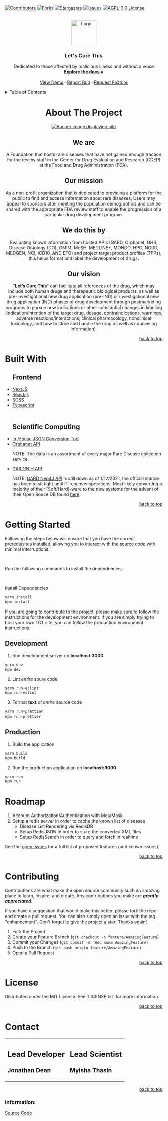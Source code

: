 <div id="top"></div>
<!--
*** Thanks for checking out the Best-README-Template. If you have a suggestion
*** that would make this better, please fork the repo and create a pull request
*** or simply open an issue with the tag "enhancement".
*** Don't forget to give the project a star!
*** Thanks again! Now go create something AMAZING! :D
-->



<!-- PROJECT SHIELDS -->
<!--
*** I'm using markdown "reference style" links for readability.
*** Reference links are enclosed in brackets [ ] instead of parentheses ( ).
*** See the bottom of this document for the declaration of the reference variables
*** for contributors-url, forks-url, etc. This is an optional, concise syntax you may use.
*** https://www.markdownguide.org/basic-syntax/#reference-style-links
-->
[![Contributors][contributors-shield]][contributors-url]
[![Forks][forks-shield]][forks-url]
[![Stargazers][stars-shield]][stars-url]
[![Issues][issues-shield]][issues-url]
[![AGPL-3.0 License][license-shield]][license-url]



<!-- PROJECT LOGO -->
<br />
<div align="center">
  <a href="https://github.com/Lets-Cure-This/Frontend">
    <img src="public/dna.svg" alt="Logo" width="80" height="80">
  </a>

<h3 align="center">Let's Cure This</h3>

  <p align="center">
    Dedicated to those affected by malicious Illness and without a voice
    <br />
    <a href="https://github.com/Lets-Cure-This/Frontend"><strong>Explore the docs »</strong></a>
    <br />
    <br />
    <a href="https://github.com/Lets-Cure-This/Frontend">View Demo</a>
    ·
    <a href="https://github.com/Lets-Cure-This/Frontend/issues">Report Bug</a>
    ·
    <a href="https://github.com/Lets-Cure-This/Frontend/issues">Request Feature</a>
  </p>
</div>



<!-- TABLE OF CONTENTS -->
<details>
  <summary>Table of Contents</summary>
  <ol>
    <li>
      <a href="#about-the-project">About The Project</a>
      <ul>
        <li><a href="#built-with">Built With</a></li>
      </ul>
    </li>
    <li><a href="#getting-started">Getting Started</a></li>
    <li><a href="#usage">Usage</a></li>
    <li><a href="#roadmap">Roadmap</a></li>
    <li><a href="#contributing">Contributing</a></li>
    <li><a href="#license">License</a></li>
    <li><a href="#contact">Contact</a></li>
    <li><a href="#acknowledgments">Acknowledgments</a></li>
  </ol>
</details>



<!-- ABOUT THE PROJECT -->
<div align="center" id="about-the-project">
	<h1>About The Project</h1>
	<a href="https://github.com/Lets-Cure-This/"><img src="./public/dnaCloud_wide.jpg" alt="Banner image displaying site"/></a>
	<h2>We are</h2>
	<p> 
		A Foundation that hosts rare diseases that have not gained enough traction for the review staff in the Center for Drug Evaluation and Research (CDER) at the Food and Drug Administration (FDA).
	</p>
	<h2>Our mission</h2>
	<p>
		As a non-profit organization that is dedicated to providing a platform for the public to find and access information about rare diseases, Users may appeal to sponsors after meeting the population demographics and can be shared with the appropriate FDA review staff to enable the progression of a particular drug development program.
	</p>
	<h2>We do this by</h2>
	<p>
		Evaluating known information from hosted APIs (GARD, Orphanet, GHR, Disease Ontology (DO), OMIM, MeSH, MEDLINE+, MONDO, HPO, NORD, MEDGEN, NCI, ICD10, AND EFO) and project target product profiles (TPPs), this helps format and label the development of drugs.
	</p>
	<h2>Our vision</h2>
	<p>
		"<b>Let’s Cure This</b>" can facilitate all references of the drug, which may include both human drugs and therapeutic biological products, as well as pre-investigational new drug application (pre-IND) or investigational new drug application (IND) phases of drug development through postmarketing programs to pursue new indications or other substantial changes in labeling (indication/intention of the target drug, dosage, contraindications, warnings, adverse reactions/interactions, clinical pharmacology, nonclinical toxicology, and how to store and handle the drug as well as counseling information).
	</p>
	<a href="#top">
		<p align="right">back to top</p>
	</a>
</div>

<!-- Built With -->
<div id="built-with">
	<h1>Built With</h1>
	<ul>
		<h2>Frontend</h2>
			<li>
				<a href="https://nextjs.org/">NextJS</a>
			</li>
			<li>
				<a href="https://reactjs.org/">React.js</a>
			</li>
			<li>
				<a href="https://sass-lang.com/documentation/syntax#scss">SCSS</a>
			</li>
			<li>
				<a href="">Typescript</a>
			</li>
	<!-- <h2>Backend</h2>
	<li>
		<a href="https://nestjs.com/">NestJS</a>
	</li>
	<li>
		<a href=""></a>
	</li> 
	<br /> -->
	<br />
		<h2>Scientific Computing</h2>
			<li>
				<a href="https://github.com/Lets-Cure-This/LCT_File-Munger">In-House JSON Conversion Tool</a>
			</li>
			<li>
				<a href="">Orphanet API</a>
				<p>NOTE: The data is an assortment of every major Rare Disease collection service.</p>
			</li>
			<li>
				<a href="https://api.rarediseases.info.nih.gov/">GARD/NIH API</a>
				<p>NOTE: <a href="https://disease.ncats.io/browser/">GARD Neo4J API</a> is still down as of 1/12/2021, the official stance has been to sit tight until IT resumes operations. Most likely converting a majority of their [Soft/Hard]-ware to the new systems for the advent of their Open Souce DB found <a href="https://beta.rarediseases.info.nih.gov/about/">here</a>.</p>
			</li>
	</ul>
	<a href="#top">
		<p align="right">back to top</p>
	</a>
</div>

<!-- GETTING STARTED -->
<div id="getting-started">
	<h1>Getting Started</h1>
	<p>Following the steps below will ensure that you have the correct prerequisites installed, allowing you to interact with the source code with minimal interruptions.</p>
	<br>
	<p>Run the following commands to install the dependencies:</p>
	<br />
</div>


Install Dependencies

```zsh
yarn install
npm install
```
If you are going to contribute to the project, please make sure to follow the instructions for the development environment. If you are simply trying to host your own LCT site, you can follow the production environment instructions.
## Development
1. Run development server on **localhost:3000**

```zsh
yarn dev
npm dev
```
	
2. Lint _entire_ soure code

```zsh
yarn run-eslint
npm run-eslint
```

3. Format **text** of _entire_ source code

```zsh
yarn run-prettier
npm run-prettier
```

## Production

1. Build the application

```zsh
yarn build
npm build
```

2. Run the production application on **localhost:3000**

```zsh
yarn run
npm run
```

<!-- ### Installation

1. Get a free API Key at [https://example.com](https://example.com)
2. Clone the repo
   ```sh
   git clone https://github.com/Lets-Cure-This/Frontend.git
   ```
3. Install NPM packages
   ```sh
   npm install
   ```
4. Enter your API in `config.js`
   ```js
   const API_KEY = 'ENTER YOUR API';
   ```

	<a href="#top">
		<p align="right">back to top</p>
	</a> -->



<!-- USAGE EXAMPLES -->
<!-- ## Usage

Use this space to show useful examples of how a project can be used. Additional screenshots, code examples and demos work well in this space. You may also link to more resources.

_For more examples, please refer to the [Documentation](https://example.com)_

	<a href="#top">
		<p align="right">back to top</p>
	</a> -->



<!-- ROADMAP -->
<div id="roadmap">
	<h1>Roadmap</h1>
	<ol>
		<li>Account Authorization/Authentication with MetaMask</li>
		<li>
			Setup a redis server in order to cache the known list of diseases
			<ul>
				<li>Disease List Rendering via RedisDB</li>
				<li>Setup RedisJSON in order to store the converted XML files</li>
				<li>Setup RedisSearch in order to query and fetch in realtime</li>
			</ul>
		</li>
	</ol>
	<p>
		See the <a href="https://github.com/Lets-Cure-This/Frontend/issues">open issues</a> for a full list of proposed features (and known issues).
	</p>
	<a href="#top">
		<p align="right">back to top</p>
	</a>
</div>


<!-- CONTRIBUTING -->
<div id="contributing">
	<h1>Contributing</h1>
	<p>
		Contributions are what make the open source community such an amazing place to learn, inspire, and create. Any contributions you make are <i><b>greatly appreciated</b></i>.
	</p>
	<p>
		If you have a suggestion that would make this better, please fork the repo and create a pull request. You can also simply open an issue with the tag "enhancement".
		Don't forget to give the project a star! Thanks again!
	</p>
	<ol>
		<li>Fork the Project</li>
		<li>Create your Feature Branch (<code>git checkout -b feature/AmazingFeature</code>)</li>
		<li>Commit your Changes (<code>git commit -m 'Add some AmazingFeature</code>)</li>
		<li>Push to the Branch (<code>git push origin feature/AmazingFeature</code>)</li>
		<li>Open a Pull Request</li>
	</ol>
	<a href="#top">
		<p align="right">back to top</p>
	</a>
</div>




<!-- LICENSE -->
<div id="license">
	<h1>License</h1>
	<p>
		Distributed under the MIT License. See `LICENSE.txt` for more information.
	</p>
	<a href="#top">
		<p align="right">back to top</p>
	</a>
</div>

<!-- Contact Area -->
<div id="contact">
	<h1>Contact</h1>
	<table align="center">
		<tr>
			<td valign="top">
				<h2>Lead Developer</h2>
				<h3>Jonathan Dean</h3>
			</td>
			<td valign="top">
				<h2>Lead Scientist</h2>
				<h3>Myisha Thasin</h3>
			</td>
		</tr>
	</table>
	<a href="#top">
		<p align="right">back to top</p>
	</a>
</div>

<h3>Information:</h3>
<a href="https://github.com/Lets-Cure-This/Frontend">
	Source Code
</a>

<!-- MARKDOWN LINKS & IMAGES -->
<!-- https://www.markdownguide.org/basic-syntax/#reference-style-links -->
[contributors-shield]: https://img.shields.io/github/contributors/Lets-Cure-This/Frontend.svg?style=for-the-badge
[contributors-url]: https://github.com/Lets-Cure-This/Frontend/graphs/contributors
[forks-shield]: https://img.shields.io/github/forks/Lets-Cure-This/Frontend.svg?style=for-the-badge
[forks-url]: https://github.com/Lets-Cure-This/Frontend/network/members
[stars-shield]: https://img.shields.io/github/stars/Lets-Cure-This/Frontend.svg?style=for-the-badge
[stars-url]: https://github.com/Lets-Cure-This/Frontend/stargazers
[issues-shield]: https://img.shields.io/github/issues/Lets-Cure-This/Frontend.svg?style=for-the-badge
[issues-url]: https://github.com/Lets-Cure-This/Frontend/issues
[license-shield]: https://img.shields.io/github/license/Lets-Cure-This/Frontend.svg?style=for-the-badge
[license-url]: https://github.com/Lets-Cure-This/Frontend/blob/main/LICENSE.txt

[product-screenshot]: images/screenshot.png